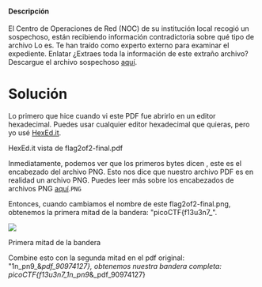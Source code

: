 #### Descripción

El Centro de Operaciones de Red (NOC) de su institución local recogió un sospechoso, están recibiendo información contradictoria sobre qué tipo de archivo Lo es. Te han traído como experto externo para examinar el expediente. Enlatar ¿Extraes toda la información de este extraño archivo?Descargue el archivo sospechoso [aquí](https://artifacts.picoctf.net/c_titan/8/flag2of2-final.pdf).

# Solución

Lo primero que hice cuando vi este PDF fue abrirlo en un editor hexadecimal. Puedes usar cualquier editor hexadecimal que quieras, pero yo usé [HexEd.it](https://hexed.it/).

HexEd.it vista de flag2of2-final.pdf

Inmediatamente, podemos ver que los primeros bytes dicen , este es el encabezado del archivo PNG. Esto nos dice que nuestro archivo PDF es en realidad un archivo PNG. Puedes leer más sobre los encabezados de archivos PNG [aquí](https://medium.com/@0xwan/png-structure-for-beginner-8363ce2a9f73).`PNG`

Entonces, cuando cambiamos el nombre de este flag2of2-final.png, obtenemos la primera mitad de la bandera: "picoCTF{f13u3n7_".

![](https://miro.medium.com/v2/resize:fit:63/1*gh8q2eHXGfZ8q-oKGUWfpA.png)

Primera mitad de la bandera

Combine esto con la segunda mitad en el pdf original: "1n_pn9_&_pdf_90974127}, obtenemos nuestra bandera completa: picoCTF{f13u3n7_1n_pn9_&_pdf_90974127}